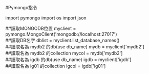 #Pymongo指令



import pymongo
import os
import json

##讀取MONGODB位置
myclient = pymongo.MongoClient('mongodb://localhost:27017')      
##讀取DB名字
dblist = myclient.list_database_names()                          
##讀取名為 mydb2 的db(use db_name)
mydb = myclient['mydb2']                                        
##讀取名為 mydb2 的collection
mycol = mydb['mydb2']                                            
##讀取名為 igdb 的db(use db_name)
igdb = myclient['igdb']                                          
##讀取名為 ig01 的collection
igcol = igdb['ig01']                                             




